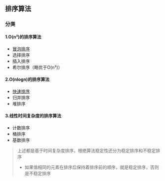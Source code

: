 ## 排序算法

### 分类

#### 1.O(n²)的排序算法

* [冒泡排序](./sort/BubbleSort.md)
* 选择排序
* 插入排序
* 希尔排序（略优于O(n²)）

#### 2.O(nlogn)的排序算法

* [快速排序](./sort/QuickSort.md)
* 归并排序
* 堆排序

#### 3.线性时间复杂度的排序算法

* 计数排序
* 桶排序
* 基数排序

> 上述都是基于时间复杂度排序，根绝算法稳定性还分为稳定排序和不稳定排序
>
> * 如果值相同的元素在排序后保持着排序前的顺序，就是稳定排序，否则是不稳定排序